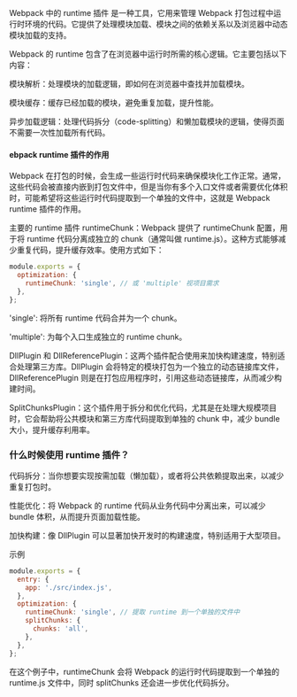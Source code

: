 Webpack 中的 runtime 插件 是一种工具，它用来管理 Webpack 打包过程中运行时环境的代码。它提供了处理模块加载、模块之间的依赖关系以及浏览器中动态模块加载的支持。

Webpack 的 runtime 包含了在浏览器中运行时所需的核心逻辑。它主要包括以下内容：

模块解析：处理模块的加载逻辑，即如何在浏览器中查找并加载模块。

模块缓存：缓存已经加载的模块，避免重复加载，提升性能。

异步加载逻辑：处理代码拆分（code-splitting）和懒加载模块的逻辑，使得页面不需要一次性加载所有代码。

#### ebpack runtime 插件的作用
Webpack 在打包的时候，会生成一些运行时代码来确保模块化工作正常。通常，这些代码会被直接内嵌到打包文件中，但是当你有多个入口文件或者需要优化体积时，可能希望将这些运行时代码提取到一个单独的文件中，这就是 Webpack runtime 插件的作用。

主要的 runtime 插件
runtimeChunk：Webpack 提供了 runtimeChunk 配置，用于将 runtime 代码分离成独立的 chunk（通常叫做 runtime.js）。这种方式能够减少重复代码，提升缓存效率。使用方式如下：

```js
module.exports = {
  optimization: {
    runtimeChunk: 'single', // 或 'multiple' 视项目需求
  },
};
```
'single': 将所有 runtime 代码合并为一个 chunk。

'multiple': 为每个入口生成独立的 runtime chunk。

DllPlugin 和 DllReferencePlugin：这两个插件配合使用来加快构建速度，特别适合处理第三方库。DllPlugin 会将特定的模块打包为一个独立的动态链接库文件，DllReferencePlugin 则是在打包应用程序时，引用这些动态链接库，从而减少构建时间。

SplitChunksPlugin：这个插件用于拆分和优化代码，尤其是在处理大规模项目时，它会帮助将公共模块和第三方库代码提取到单独的 chunk 中，减少 bundle 大小，提升缓存利用率。

### 什么时候使用 runtime 插件？
代码拆分：当你想要实现按需加载（懒加载），或者将公共依赖提取出来，以减少重复打包时。

性能优化：将 Webpack 的 runtime 代码从业务代码中分离出来，可以减少 bundle 体积，从而提升页面加载性能。

加快构建：像 DllPlugin 可以显著加快开发时的构建速度，特别适用于大型项目。

示例
```js
module.exports = {
  entry: {
    app: './src/index.js',
  },
  optimization: {
    runtimeChunk: 'single', // 提取 runtime 到一个单独的文件中
    splitChunks: {
      chunks: 'all',
    },
  },
};
```
在这个例子中，runtimeChunk 会将 Webpack 的运行时代码提取到一个单独的 runtime.js 文件中，同时 splitChunks 还会进一步优化代码拆分。